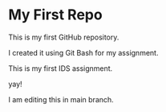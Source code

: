 # My First Repo

This is my first GitHub repository.

I created it using Git Bash for my assignment.

This is my first IDS assignment.

yay!

I am editing this in main branch.

